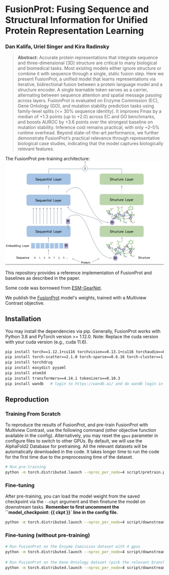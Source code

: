 # FusionProt: Fusing Sequence and Structural Information for Unified Protein Representation Learning

### Dan Kalifa, Uriel Singer and Kira Radinsky

> **Abstract:** Accurate protein representations that integrate sequence and three-dimensional (3D) structure are critical to many biological and biomedical tasks. Most existing models either ignore structure or combine it with sequence through a single, static fusion step. Here we present FusionProt, a unified model that learns representations via iterative, bidirectional fusion between a protein language model and a structure encoder. A single learnable token serves as a carrier, alternating between sequence attention and spatial message passing across layers.
FusionProt is evaluated on Enzyme Commission (EC), Gene Ontology (GO), and mutation stability prediction tasks using family-level splits (<= 30% sequence identity). It improves Fmax by a median of +1.3 points (up to +2.0) across EC and GO benchmarks, and boosts AUROC by +3.6 points over the strongest baseline on mutation stability. Inference cost remains practical, with only ~2–5\% runtime overhead. Beyond state-of-the-art performance, we further demonstrate FusionProt’s practical relevance through representative biological case studies, indicating that the model captures biologically relevant features.

The FusionProt pre-training architecture:
![IMAGE_DESCRIPTION](asset/3DProtLM.png)

This repository provides a reference implementation of FusionProt and baselines as described in the paper.

Some code was borrowed from [ESM-GearNet](https://github.com/DeepGraphLearning/ESM-GearNet).

We publish the [FusionProt](https://drive.google.com/file/d/10RjzOc3N4uBFQflr1pXV_DgJT45ogiln/view?usp=sharing) model's weights, trained with a Multiview Contrast objective.


## Installation

You may install the dependencies via pip. Generally, FusionProt works
with Python 3.8 and PyTorch version >= 1.12.0. 
Note: Replace the cuda version with your cuda version (e.g., cuda 11.6).

```bash
pip install torch==1.12.1+cu116 torchvision==0.13.1+cu116 torchaudio==0.12.1 --extra-index-url https://download.pytorch.org/whl/cu116
pip install torch-scatter==2.1.0 torch-sparse==0.6.16 torch-cluster==1.6.0 torch-spline-conv==1.2.1 torch-geometric==2.2.0 -f https://data.pyg.org/whl/torch-1.12.1+cu116.html
pip install torchdrug
pip install easydict pyyaml
pip install atom3d
pip install transformers==4.14.1 tokenizers==0.10.3
pip install wandb   # login to https://wandb.ai/ and do wandb login in your terminal
```

## Reproduction

### Training From Scratch

To reproduce the results of FusionProt, and pre-train FusionProt with Multiview Contrast, use the following command (other objective function available in the config).
Alternatively, you may reset the `gpus` parameter in configure files to switch to other GPUs.
By default, we will use the AlphaFold2 Database for pretraining.
All the relevant datasets will be automatically downloaded in the code. 
It takes longer time to run the code for the first time due to the preprocessing time of the dataset.

```bash
# Run pre-training
python -m torch.distributed.launch --nproc_per_node=4 script/pretrain.py -c config/pretrain/mc_esm_gearnet.yaml
```

### Fine-tuning

After pre-training, you can load the model weight from the saved checkpoint via the `--ckpt` argument and then finetune the model on downstream tasks.
**Remember to first uncomment the ``model_checkpoint: {{ ckpt }}` line in the config file.**

```bash
python -m torch.distributed.launch --nproc_per_node=4 script/downstream.py -c config/EC/3d_esm_gearnet.yaml --ckpt <path_to_your_model>
```

### Fine-tuning (without pre-training)

```bash
# Run FusionProt on the Enzyme Comission dataset with 4 gpus
python -m torch.distributed.launch --nproc_per_node=4 script/downstream.py -c config/EC/3d_esm_gearnet.yaml

# Run FusionProt on the Gene Ontology dataset (pick the relevant branch - MF / BP / CC)
python -m torch.distributed.launch --nproc_per_node=4 script/downstream.py -c config/GO/3d_esm_gearnet.yaml --branch MF
```
